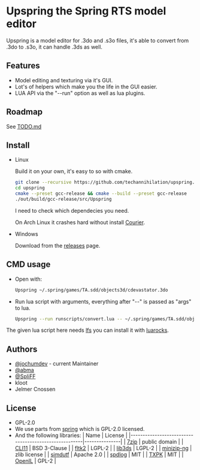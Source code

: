 # Upspring the Spring RTS model editor

Upspring is a model editor for .3do and .s3o files, it's able to convert from .3do to .s3o, it can handle .3ds as well.

## Features

- Model editing and texturing via it's GUI.
- Lot's of helpers which make you the life in the GUI easier.
- LUA API via the "--run" option as well as lua plugins.

## Roadmap

See [TODO.md](TODO.md)

## Install

- Linux

  Build it on your own, it's easy to so with cmake.

  ```bash
  git clone --recursive https://github.com/techannihilation/upspring.git
  cd upspring
  cmake --preset gcc-release && cmake --build --preset gcc-release
  ./out/build/gcc-release/src/Upspring
  ```

  I need to check which dependecies you need.

  On Arch Linux it crashes hard without install [Courier](https://github.com/wine-mirror/wine/raw/refs/heads/master/fonts/courier.ttf).

- Windows

  Download from the [releases](https://github.com/techannihilation/upspring/releases) page.

## CMD usage

- Open with:

  ```bash
  Upspring ~/.spring/games/TA.sdd/objects3d/cdevastator.3do
  ```

- Run lua script with arguments, everything after "--" is passed as "args" to lua.

  ```bash
  Upspring --run runscripts/convert.lua -- ~/.spring/games/TA.sdd/objects3d/cdevastator.3do
  ```

The given lua script here needs [lfs](https://lunarmodules.github.io/luafilesystem/) you can install it with [luarocks](https://github.com/luarocks/luarocks/wiki/Download).

## Authors

- [@jochumdev](https://github.com/jochumdev) - current Maintainer
- [@abma](https://github.com/abma)
- [@SpliFF](https://github.com/SpliFF/)
- kloot
- Jelmer Cnossen

## License

- GPL-2.0
- We use parts from [spring](https://github.com/spring/spring) which is GPL-2.0 licensed.
- And the following libraries:
  | Name | License |
  |------------------------------------------------------|---------------|
  | [7zip](https://7-zip.org/sdk.html) | public domain |
  | [CLI11](https://github.com/CLIUtils/CLI11) | BSD 3-Clause |
  | [fltk2](vendor/fltk2/COPYING) | LGPL-2 |
  | [lib3ds](https://github.com/techannihilation/lib3ds) | LGPL-2 |
  | [minizip-ng](https://github.com/zlib-ng/minizip-ng) | zlib license |
  | [simdutf](https://github.com/simdutf/simdutf) | Apache 2.0 |
  | [spdlog](https://github.com/gabime/spdlog) | MIT |
  | [TXPK](https://github.com/Seng3694/TXPK) | MIT |
  | [OpenIL](https://openil.sourceforge.net/) | GPL-2 |
